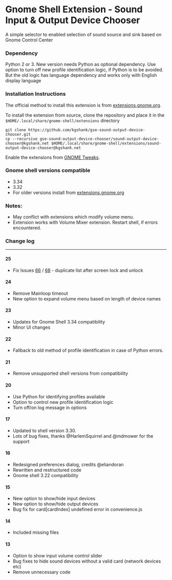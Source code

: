 # Gnome Shell Extension - Sound Input & Output Device Chooser
A simple selector to enabled selection of sound source and sink based on Gnome Control Center

### Dependency
Python 2 or 3. New version needs Python as optional dependency. Use option to turn off new profile identification logic, if Python is to be avoided. But the old logic has language dependency and works only with English display language

### Installation Instructions

The official method to install this extension is from [extensions.gnome.org](https://extensions.gnome.org/extension/906/sound-output-device-chooser).

To install the extension from source, clone the repository and place it in the `$HOME/.local/share/gnome-shell/extensions` directory
```
git clone https://github.com/kgshank/gse-sound-output-device-chooser.git
cp --recursive gse-sound-output-device-chooser/sound-output-device-chooser@kgshank.net $HOME/.local/share/gnome-shell/extensions/sound-output-device-chooser@kgshank.net
```

Enable the extensions from [GNOME Tweaks](https://wiki.gnome.org/Apps/Tweaks).

### Gnome shell versions compatible
* 3.34
* 3.32
* For older versions install from [extensions.gnome.org](https://extensions.gnome.org/extension/906/sound-output-device-chooser/)


### Notes:
* May conflict with extensions which modify volume menu.
* Extension works with Volume Mixer extension. Restart shell, if errors encountered.

### Change log
-----------------------
#### 25
* Fix Issues [66](issues/66) / [68](issues/68) - duplicate list after screen lock and unlock 

#### 24
* Remove Mainloop timeout
* New option to expand volume menu based on length of device names

#### 23
* Updates for Gnome Shell 3.34 compatibility
* Minor UI changes

#### 22
* Fallback to old method of profile identification in case of Python errors.

#### 21
* Remove unsupported shell versions from compatibility

#### 20
* Use Python for identifying profiles available
* Option to control new profile identification logic
* Turn off/on log message in options

#### 17
* Updated to shell version 3.30.
* Lots of bug fixes, thanks @HarlemSquirrel and @mdmower for the support

#### 16
* Redesigned preferences dialog, credits @eliandoran
* Rewritten and restructured code
* Gnome shell 3.22 compatibility

#### 15
* New option to show/hide input devices
* New option to show/hide output devices
* Bug fix for card[cardIndex] undefined error in convenience.js

#### 14
* Included missing files

#### 13
* Option to show input volume control slider
* Bug fixes to hide sound devices without a valid card (network devices etc)
* Remove unnecessary code
